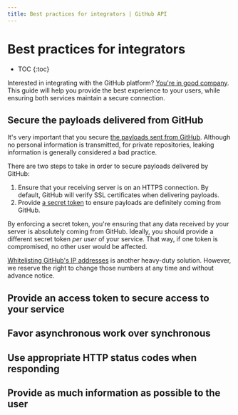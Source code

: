 ```yaml
---
title: Best practices for integrators | GitHub API
---
```


# Best practices for integrators

* TOC
{:toc}

Interested in integrating with the GitHub platform? [You're in good company](https://github.com/integrations). This guide will help you provide the best experience to your users, while ensuring both services maintain a secure connection.

## Secure the payloads delivered from GitHub

It's very important that you secure [the payloads sent from GitHub](/v3/activity/events/types/). Although no personal information is transmitted, for private repositories, leaking information is generally considered a bad practice.

There are two steps to take in order to secure payloads delivered by GitHub:

1. Ensure that your receiving server is on an HTTPS connection. By default, GitHub will verify SSL certificates when delivering payloads.
2. Provide [a secret token](/webhooks/securing/) to ensure payloads are definitely coming from GitHub.

By enforcing a secret token, you're ensuring that any data received by your server is absolutely coming from GitHub. Ideally, you should provide a different secret token *per user* of your service. That way, if one token is compromised, no other user would be affected.

[Whitelisting GitHub's IP addresses](https://help.github.com/articles/what-ip-addresses-does-github-use-that-i-should-whitelist) is another heavy-duty solution. However, we reserve the right to change those numbers at any time and without advance notice.

## Provide an access token to secure access to your service

## Favor asynchronous work over synchronous

## Use appropriate HTTP status codes when responding

## Provide as much information as possible to the user

